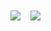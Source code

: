 <table  style="border:none;">
    <tbody style="border:none;">
        <tr  style="border:none;">
            <td  style="border:none;">
                <img src="https://github-readme-stats.vercel.app/api?username=kwtuku&count_private=true&show_icons=true" />
            </td>
            <td>
                <img src="https://github-readme-stats.vercel.app/api/top-langs/?username=kwtuku" />
            </td>
        </tr>
    </tbody>
</table>
